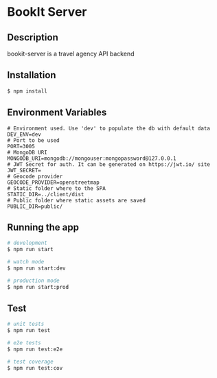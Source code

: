 # BookIt Server

## Description

bookit-server is a travel agency API backend

## Installation

```bash
$ npm install
```

## Environment Variables

```properties
# Environment used. Use 'dev' to populate the db with default data
DEV_ENV=dev
# Port to be used
PORT=3005
# MongoDB URI
MONGODB_URI=mongodb://mongouser:mongopassword@127.0.0.1
# JWT Secret for auth. It can be generated on https://jwt.io/ site
JWT_SECRET=
# Geocode provider
GEOCODE_PROVIDER=openstreetmap
# Static folder where to the SPA
STATIC_DIR=../client/dist
# Public folder where static assets are saved
PUBLIC_DIR=public/
```

## Running the app

```bash
# development
$ npm run start

# watch mode
$ npm run start:dev

# production mode
$ npm run start:prod
```

## Test

```bash
# unit tests
$ npm run test

# e2e tests
$ npm run test:e2e

# test coverage
$ npm run test:cov
```